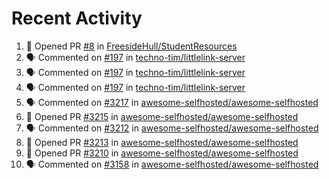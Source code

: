 # Recent Activity 

<!--START_SECTION:activity-->
1. 💪 Opened PR [#8](https://github.com/FreesideHull/StudentResources/pull/8) in [FreesideHull/StudentResources](https://github.com/FreesideHull/StudentResources)
2. 🗣 Commented on [#197](https://github.com/techno-tim/littlelink-server/issues/197) in [techno-tim/littlelink-server](https://github.com/techno-tim/littlelink-server)
3. 🗣 Commented on [#197](https://github.com/techno-tim/littlelink-server/issues/197) in [techno-tim/littlelink-server](https://github.com/techno-tim/littlelink-server)
4. 🗣 Commented on [#197](https://github.com/techno-tim/littlelink-server/issues/197) in [techno-tim/littlelink-server](https://github.com/techno-tim/littlelink-server)
5. 🗣 Commented on [#3217](https://github.com/awesome-selfhosted/awesome-selfhosted/issues/3217) in [awesome-selfhosted/awesome-selfhosted](https://github.com/awesome-selfhosted/awesome-selfhosted)
6. 💪 Opened PR [#3215](https://github.com/awesome-selfhosted/awesome-selfhosted/pull/3215) in [awesome-selfhosted/awesome-selfhosted](https://github.com/awesome-selfhosted/awesome-selfhosted)
7. 🗣 Commented on [#3212](https://github.com/awesome-selfhosted/awesome-selfhosted/issues/3212) in [awesome-selfhosted/awesome-selfhosted](https://github.com/awesome-selfhosted/awesome-selfhosted)
8. 💪 Opened PR [#3213](https://github.com/awesome-selfhosted/awesome-selfhosted/pull/3213) in [awesome-selfhosted/awesome-selfhosted](https://github.com/awesome-selfhosted/awesome-selfhosted)
9. 💪 Opened PR [#3210](https://github.com/awesome-selfhosted/awesome-selfhosted/pull/3210) in [awesome-selfhosted/awesome-selfhosted](https://github.com/awesome-selfhosted/awesome-selfhosted)
10. 🗣 Commented on [#3158](https://github.com/awesome-selfhosted/awesome-selfhosted/issues/3158) in [awesome-selfhosted/awesome-selfhosted](https://github.com/awesome-selfhosted/awesome-selfhosted)
<!--END_SECTION:activity-->
